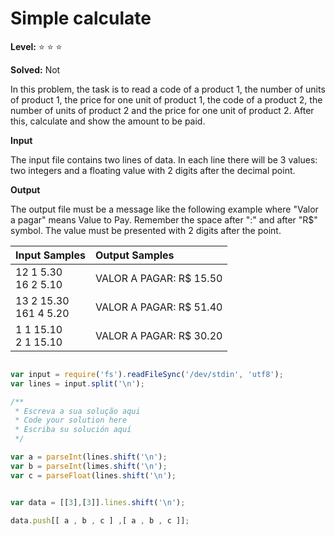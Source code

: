 # Simple calculate

**Level:** :star: :star: :star:

**Solved:** Not 

In this problem, the task is to read a code of a product 1, the number of units of product 1, the price for one unit of product 1, the code of a product 2, the number of units of product 2 and the price for one unit of product 2. After this, calculate and show the amount to be paid.

**Input**

The input file contains two lines of data. In each line there will be 3 values: two integers and a floating value with 2 digits after the decimal point.

**Output**

The output file must be a message like the following example where "Valor a pagar" means Value to Pay. Remember the space after ":" and after "R$" symbol. The value must be presented with 2 digits after the point.

|Input Samples|	Output Samples|
|:--|:--|
|12 1 5.30 <br> 16 2 5.10 | VALOR A PAGAR: R$ 15.50 |
|13 2 15.30 <br> 161 4 5.20|VALOR A PAGAR: R$ 51.40
|1 1 15.10 <br> 2 1 15.10 |VALOR A PAGAR: R$ 30.20 |

```javascript 

var input = require('fs').readFileSync('/dev/stdin', 'utf8');
var lines = input.split('\n');

/**
 * Escreva a sua solução aqui
 * Code your solution here
 * Escriba su solución aquí
 */

var a = parseInt(lines.shift('\n');
var b = parseInt(limes.shift('\n');
var c = parseFloat(lines.shift('\n');


var data = [[3],[3]].lines.shift('\n');

data.push[[ a , b , c ] ,[ a , b , c ]];




```